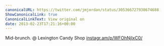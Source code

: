 ```yaml
---
canonicalURL: https://twitter.com/jmjordan/status/305366727938674688
ShowCanonicalLink: true
CanonicalLinkText: View original on
date: 2013-02-23T17:21:16+00:00
---
```

Mid-brunch. @ Lexington Candy Shop [instagr.am/p/WFOhNjIxC0/](http://instagr.am/p/WFOhNjIxC0/)